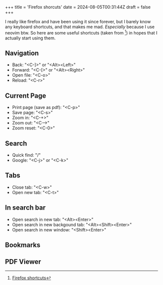 +++
title = 'Firefox shorcuts'
date = 2024-08-05T00:31:44Z
draft = false
+++

I really like firefox and have been using it since forever, but I barely know any keyboard shortcuts, and that makes me mad. *Especially* because I use neovim btw. So here are some useful shortcuts (taken from [^1]) in hopes that I actually start using them.

## Navigation

- Back: "\<C-\]\>" or "\<Alt\>\<Left\>"
- Forward: "\<C-\[\>" or "\<Alt\>\<Right\>"
- Open file: "\<C-o\>"
- Reload: "\<C-r\>"

## Current Page

- Print page (save as pdf): "\<C-p\>"
- Save page: "\<C-s\>"
- Zoom in: "\<C-+\>"
- Zoom out: "\<C--\>"
- Zoom reset: "\<C-0\>"

## Search

- Quick find: "\/"
- Google: "\<C-j\>" or "\<C-k\>"

## Tabs

- Close tab: "\<C-w\>"
- Open new tab: "\<C-t\>"

## In search bar

- Open search in new tab: "\<Alt\>\<Enter\>"
- Open search in new backgound tab: "\<Alt\>\<Shift\>\<Enter\>"
- Open search in new window: "\<Shift\>\<Enter\>"

## Bookmarks

## PDF Viewer


[^1]: [Firefox shortcuts](https://support.mozilla.org/en-US/kb/keyboard-shortcuts-perform-firefox-tasks-quickly#)
